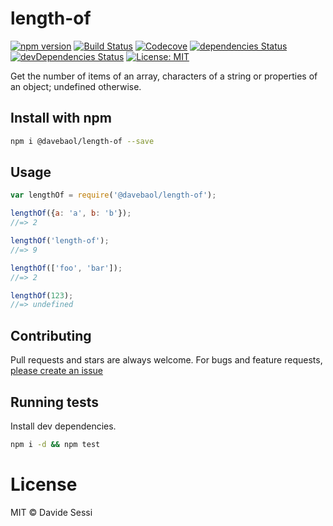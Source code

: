 # length-of

[![npm version](https://badge.fury.io/js/%40davebaol%2Flength-of.svg)](https://badge.fury.io/js/%40davebaol%2Flength-of) [![Build Status](https://travis-ci.org/davebaol/length-of.svg?branch=master)](https://travis-ci.org/davebaol/length-of) [![Codecove](https://codecov.io/github/davebaol/length-of/coverage.svg?precision=0)](https://codecov.io/github/davebaol/length-of) [![dependencies Status](https://david-dm.org/davebaol/length-of/status.svg)](https://david-dm.org/davebaol/length-of) [![devDependencies Status](https://david-dm.org/davebaol/length-of/dev-status.svg)](https://david-dm.org/davebaol/length-of?type=dev) [![License: MIT](https://img.shields.io/badge/License-MIT-blue.svg)](https://opensource.org/licenses/MIT)

Get the number of items of an array, characters of a string or properties of an object; undefined otherwise.

## Install with npm

```bash
npm i @davebaol/length-of --save
```

## Usage

```js
var lengthOf = require('@davebaol/length-of');

lengthOf({a: 'a', b: 'b'});
//=> 2

lengthOf('length-of');
//=> 9

lengthOf(['foo', 'bar']);
//=> 2

lengthOf(123);
//=> undefined
```

## Contributing
Pull requests and stars are always welcome. For bugs and feature requests, [please create an issue](https://github.com/davebaol/length-of/issues)

## Running tests
Install dev dependencies.

```bash
npm i -d && npm test
```

# License

MIT © Davide Sessi
